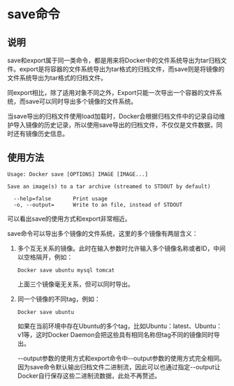 # save命令

## 说明

save和export属于同一类命令，都是用来将Docker中的文件系统导出为tar归档文件。export是将容器的文件系统导出为tar格式的归档文件，而save则是将镜像的文件系统导出为tar格式的归档文件。

同export相比，除了适用对象不同之外，Export只能一次导出一个容器的文件系统，而save可以同时导出多个镜像的文件系统。

当save导出的归档文件使用load加载时，Docker会根据归档文件中的记录自动维护导入镜像的历史记录，所以使用save导出的归档文件，不仅仅是文件数据，同时还有镜像历史信息。

## 使用方法

```shell
Usage: Docker save [OPTIONS] IMAGE [IMAGE...]

Save an image(s) to a tar archive (streamed to STDOUT by default)

  --help=false       Print usage
  -o, --output=      Write to an file, instead of STDOUT
```

可以看出save的使用方式和export非常相近。

save命令可以导出多个镜像的文件系统，这里的多个镜像有两层含义：

1. 多个互无关系的镜像。此时在输入参数时允许输入多个镜像名称或者ID，中间以空格隔开，例如：

   ```shell
   Docker save ubuntu mysql tomcat
   ```

   上面三个镜像毫无关系，但可以同时导出。

2. 同一个镜像的不同tag，例如：

   ```shell
   Docker save ubuntu
   ```

   如果在当前环境中存在Ubuntu的多个tag，比如Ubuntu：latest、Ubuntu：v1等，这时Docker Daemon会把这些具有相同名称但tag不同的镜像同时导出。

   --output参数的使用方式和export命令中--output参数的使用方式完全相同。因为save命令默认输出归档文件二进制流，因此可以也通过指定--output让Docker自行保存这些二进制流数据，此处不再赘述。
